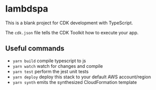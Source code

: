 # lambdspa

This is a blank project for CDK development with TypeScript.

The `cdk.json` file tells the CDK Toolkit how to execute your app.

## Useful commands

* `yarn build`   compile typescript to js
* `yarn watch`   watch for changes and compile
* `yarn test`    perform the jest unit tests
* `yarn deploy`  deploy this stack to your default AWS account/region
* `yarn synth`   emits the synthesized CloudFormation template
